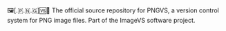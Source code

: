 🖼️[.🇵.🇳.🇬]🆚️💾️ The official source repository for PNGVS, a version control system for PNG image files. Part of the ImageVS software project.
